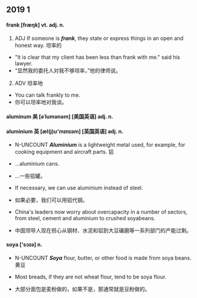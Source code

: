 ## 2019 1

#### frank [fræŋk] vt. adj. n.

1. ADJ If someone is ***frank***, they state or express things in an open and honest way. 坦率的

* "It is clear that my client has been less than frank with me." said his lawyer.
* “显然我的委托人对我不够坦率，”他的律师说。

2. ADV 坦率地

* You can talk frankly to me.
* 你可以坦率地对我谈。

#### aluminum 美 [əˈlumənəm] [美国英语] adj. n.
#### aluminium 英 [æl(j)ʊ'mɪnɪəm] [英国英语] adj. n.

* N-UNCOUNT ***Aluminium*** is a lightweight metal used, for example, for cooking equipment and aircraft parts. 铝

* ...aluminium cans.
* ...一些铝罐。

* If necessary, we can use aluminium instead of steel.
* 如果必要，我们可以用铝代钢。

* China's leaders now worry about overcapacity in a number of sectors, from steel, cement and aluminium to crushed soyabeans.
* 中国领导人现在担心从钢材、水泥和铝到大豆碾磨等一系列部门的产能过剩。

#### soya ['sɔɪə] n.

* N-UNCOUNT ***Soya*** flour, butter, or other food is made from soya beans. 黄豆

* Most breads, if they are not wheat flour, tend to be soya flour.
* 大部分面包是麦粉做的，如果不是，那通常就是豆粉做的。